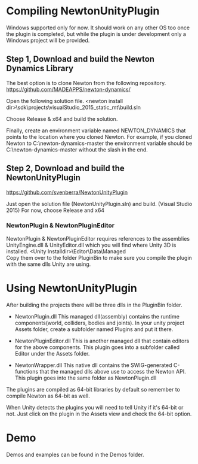 
# Compiling NewtonUnityPlugin

Windows supported only for now.
It should work on any other OS too once the plugin is completed, but while the plugin is under development only a Windows project will be provided. 

## Step 1, Download and build the Newton Dynamics Library 

The best option is to clone Newton from the following repository.
https://github.com/MADEAPPS/newton-dynamics/

Open the following solution file.
&lt;newton install dir&gt;\sdk\projects\visualStudio_2015_static_mt\build.sln

Choose Release & x64 and build the solution.

Finally, create an environment variable named NEWTON_DYNAMICS that points to the location where you cloned Newton.
For example, if you cloned Newton to C:\newton-dynamics-master the environment variable should be C:\newton-dynamics-master without the slash in the end.

## Step 2, Download and build the NewtonUnityPlugin
https://github.com/svenberra/NewtonUnityPlugin

Just open the solution file (NewtonUnityPlugin.sln) and build. (Visual Studio 2015)
For now, choose Release and x64

### NewtonPlugin & NewtonPluginEditor
NewtonPlugin & NewtonPluginEditor requires references to the assemblies UnityEngine.dll & UnityEditor.dll which you will find where Unity 3D is installed.
&lt;Unity Installdir&gt;\Editor\Data\Managed\
Copy them over to the folder PluginBin to make sure you compile the plugin with the same dlls Unity are using. 


# Using NewtonUnityPlugin

After building the projects there will be three dlls in the PluginBin folder.

* NewtonPlugin.dll
This managed dll(assembly) contains the runtime components(world, colliders, bodies and joints).
In your unity project Assets folder, create a subfolder named Plugins and put it there.  

* NewtonPluginEditor.dll
This is another managed dll that contain editors for the above components.
This plugin goes into a subfolder called Editor under the Assets folder.  

* NewtonWrapper.dll
This native dll contains the SWIG-generated C-functions that the managed dlls above use to access the Newton API.
This plugin goes into the same folder as NewtonPlugin.dll

The plugins are compiled as 64-bit libraries by default so remember to compile Newton as 64-bit as well.

When Unity detects the plugins you will need to tell Unity if it's 64-bit or not.
Just click on the plugin in the Assets view and check the 64-bit option.

Demo
====

Demos and examples can be found in the Demos folder.




